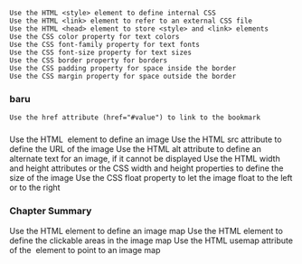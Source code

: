 ``` Use the HTML style attribute for inline styling
Use the HTML <style> element to define internal CSS
Use the HTML <link> element to refer to an external CSS file
Use the HTML <head> element to store <style> and <link> elements
Use the CSS color property for text colors
Use the CSS font-family property for text fonts
Use the CSS font-size property for text sizes
Use the CSS border property for borders
Use the CSS padding property for space inside the border
Use the CSS margin property for space outside the border
```

### baru
``` Use the id attribute (id="value") to define bookmarks in a page
Use the href attribute (href="#value") to link to the bookmark
```

### 
Use the HTML <img> element to define an image
Use the HTML src attribute to define the URL of the image
Use the HTML alt attribute to define an alternate text for an image, if it cannot be displayed
Use the HTML width and height attributes or the CSS width and height properties to define the size of the image
Use the CSS float property to let the image float to the left or to the right

### Chapter Summary
Use the HTML <map> element to define an image map
Use the HTML <area> element to define the clickable areas in the image map
Use the HTML usemap attribute of the <img> element to point to an image map